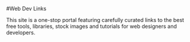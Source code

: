 #Web Dev Links

This site is a one-stop portal featuring carefully curated links to the best free tools, libraries, stock images and tutorials for web designers and developers.